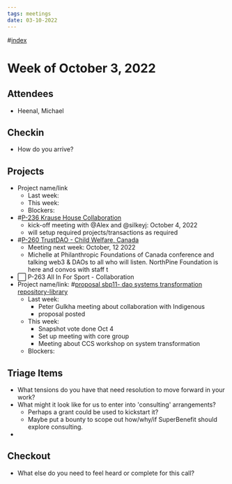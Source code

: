 ```yaml
---
tags: meetings
date: 03-10-2022
---
```

#[index](notes/general-circle/old-gc-meetings/index.md) 
# Week of October 3, 2022
## Attendees
- Heenal, Michael

## Checkin
- How do you arrive?

## Projects
- Project name/link
	- Last week:
	- This week:
	- Blockers:
- #[P-236 Krause House Collaboration](P-236%20Krause%20House%20Collaboration)
	- kick-off meeting with @Alex and @silkeyj: October 4, 2022
	- will setup required projects/transactions as required
- #[P-260 TrustDAO - Child Welfare, Canada](P-260%20TrustDAO%20-%20Child%20Welfare,%20Canada)
	- Meeting next week:  October, 12 2022
	- Michelle at Philanthropic Foundations of Canada conference and talking web3 & DAOs to all who will listen. NorthPine Foundation is here and convos with staff t
- ⬜️ P-263 All In For Sport - Collaboration
- Project name/link: #[proposal sbp11- dao systems transformation repository-library](/notes/archive/clarity/Tags/proposal%20sbp11-%20dao%20systems%20transformation%20repository-library.md) 
	- Last week: 
		- Peter Gulkha meeting about collaboration with Indigenous 
		- proposal posted
	- This week:
		- Snapshot vote done Oct 4
		- Set up meeting with core group
		- Meeting about CCS workshop on system transformation 
	- Blockers:

## Triage Items
- What tensions do you have that need resolution to move forward in your work?
- What might it look like for us to enter into 'consulting' arrangements?
	- Perhaps a grant could be used to kickstart it?
	- Maybe put a bounty to scope out how/why/if SuperBenefit should explore consulting.
- 

## Checkout
- What else do you need to feel heard or complete for this call?

